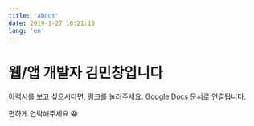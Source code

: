 ```yaml
---
title: 'about'
date: 2019-1-27 16:21:13
lang: 'en'
---
```


# 웹/앱 개발자 김민창입니다

[이력서](https://bit.ly/floydkim)를 보고 싶으시다면, 링크를 눌러주세요. Google Docs 문서로 연결됩니다.

편하게 연락해주세요 😀
